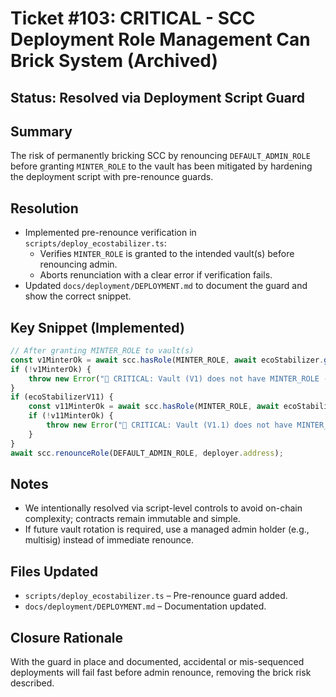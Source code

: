 # Ticket #103: CRITICAL - SCC Deployment Role Management Can Brick System (Archived)

## Status: Resolved via Deployment Script Guard

## Summary

The risk of permanently bricking SCC by renouncing `DEFAULT_ADMIN_ROLE` before granting `MINTER_ROLE` to the vault has been mitigated by hardening the deployment script with pre-renounce guards.

## Resolution

- Implemented pre-renounce verification in `scripts/deploy_ecostabilizer.ts`:
  - Verifies `MINTER_ROLE` is granted to the intended vault(s) before renouncing admin.
  - Aborts renunciation with a clear error if verification fails.
- Updated `docs/deployment/DEPLOYMENT.md` to document the guard and show the correct snippet.

## Key Snippet (Implemented)

```typescript
// After granting MINTER_ROLE to vault(s)
const v1MinterOk = await scc.hasRole(MINTER_ROLE, await ecoStabilizer.getAddress());
if (!v1MinterOk) {
    throw new Error("🚨 CRITICAL: Vault (V1) does not have MINTER_ROLE - aborting renounce");
}
if (ecoStabilizerV11) {
    const v11MinterOk = await scc.hasRole(MINTER_ROLE, await ecoStabilizerV11.getAddress());
    if (!v11MinterOk) {
        throw new Error("🚨 CRITICAL: Vault (V1.1) does not have MINTER_ROLE - aborting renounce");
    }
}
await scc.renounceRole(DEFAULT_ADMIN_ROLE, deployer.address);
```

## Notes

- We intentionally resolved via script-level controls to avoid on-chain complexity; contracts remain immutable and simple.
- If future vault rotation is required, use a managed admin holder (e.g., multisig) instead of immediate renounce.

## Files Updated

- `scripts/deploy_ecostabilizer.ts` – Pre-renounce guard added.
- `docs/deployment/DEPLOYMENT.md` – Documentation updated.

## Closure Rationale

With the guard in place and documented, accidental or mis-sequenced deployments will fail fast before admin renounce, removing the brick risk described.


